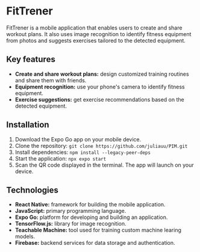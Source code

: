 # FitTrener
FitTrener is a mobile application that enables users to create and share workout plans. It also uses image recognition to identify fitness equipment from photos and suggests exercises tailored to the detected equipment.
## Key features
- **Create and share workout plans:** design customized training routines and share them with friends.
- **Equipment recognition:** use your phone's camera to identify fitness equipment.
- **Exercise suggestions:** get exercise recommendations based on the detected equipment.
## Installation
1. Download the Expo Go app on your mobile device.
2. Clone the repository:
   ``
   git clone https://github.com/juliauu/PIM.git
   ``
4. Install dependencies:
   ``
   npm install --legacy-peer-deps
   ``
6. Start the application:
   ``
   npx expo start
   ``
8. Scan the QR code displayed in the terminal. The app will launch on your device.
## Technologies
- **React Native:** framework for building the mobile application.
- **JavaScript:** primary programming language.
- **Expo Go:** platform for developing and building an application.
- **TensorFlow.js:** library for image recognition.
- **Teachable Machine:** tool used for training custom machine learing models.
- **Firebase:** backend services for data storage and authentication.
